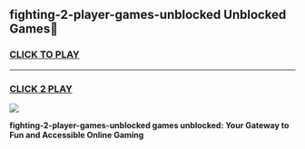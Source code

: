 
## fighting-2-player-games-unblocked Unblocked Games👋
<h3>
<a href="https://news.freeplayer.one?title=fighting-2-player-games-unblocked&ref=16F">CLICK TO PLAY</a></h3>
<hr>

<h3>
<a href="https://news.freeplayer.one?title=fighting-2-player-games-unblocked&ref=16F">CLICK 2 PLAY</a>
  
</h3>

<a href="https://news.freeplayer.one?title=fighting-2-player-games-unblocked&ref=16F/"><img src="https://clearcache.store/games.png"></a>


**fighting-2-player-games-unblocked games unblocked: Your Gateway to Fun and Accessible Online Gaming**
